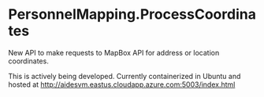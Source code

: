 # PersonnelMapping.ProcessCoordinates
New API to make requests to MapBox API for address or location coordinates.

This is actively being developed. 
Currently containerized in Ubuntu and hosted at http://aidesvm.eastus.cloudapp.azure.com:5003/index.html

